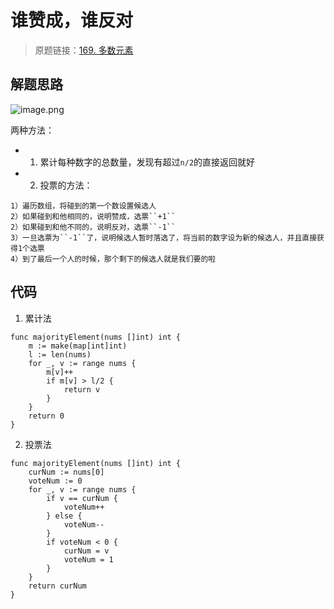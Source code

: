 # 谁赞成，谁反对
> 原题链接：[169. 多数元素](https://leetcode-cn.com/problems/majority-element/)

## 解题思路
![image.png](https://pic.leetcode-cn.com/4dc9804a8f059d904dc9200858e812ec3bb93652dacc6a827827139edae86f72-image.png)

两种方法：

* 1. 累计每种数字的总数量，发现有超过``n/2``的直接返回就好

* 2. 投票的方法：
```
1）遍历数组，将碰到的第一个数设置候选人
2）如果碰到和他相同的，说明赞成，选票``+1``
2）如果碰到和他不同的，说明反对，选票``-1``
3）一旦选票为``-1``了，说明候选人暂时落选了，将当前的数字设为新的候选人，并且直接获得1个选票
4）到了最后一个人的时候，那个剩下的候选人就是我们要的啦
```
## 代码
1. 累计法
```golang
func majorityElement(nums []int) int {
	m := make(map[int]int)
	l := len(nums)
	for _, v := range nums {
		m[v]++
		if m[v] > l/2 {
			return v
		}
	}
	return 0
}
```
2. 投票法
```golang
func majorityElement(nums []int) int {
	curNum := nums[0]
	voteNum := 0
	for _, v := range nums {
		if v == curNum {
			voteNum++
		} else {
			voteNum--
		}
		if voteNum < 0 {
			curNum = v
			voteNum = 1
		}
	}
	return curNum
}
```